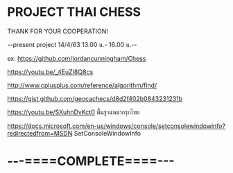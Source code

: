 # PROJECT THAI CHESS

THANK FOR YOUR COOPERATION!

--present project 14/4/63 13.00 น.- 16.00 น.--

ex: https://github.com/jordancunningham/Chess  
         
https://youtu.be/_4EuZI8Q8cs

http://www.cplusplus.com/reference/algorithm/find/

https://gist.github.com/geocachecs/d8d2f402b0843231231b

https://youtu.be/SXuhnDvKct0 พื้นฐานหมากรุกไทย

https://docs.microsoft.com/en-us/windows/console/setconsolewindowinfo?redirectedfrom=MSDN SetConsoleWindowInfo

# ---====COMPLETE====---
